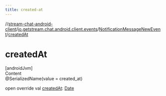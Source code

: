 ```yaml
---
title: created-at
---
```

//[stream-chat-android-client](../../../index.md)/[io.getstream.chat.android.client.events](../index.md)/[NotificationMessageNewEvent](index.md)/[createdAt](createdAt.md)



# createdAt  
[androidJvm]  
Content  
@SerializedName(value = created_at)  
  
open override val [createdAt](createdAt.md): [Date](https://developer.android.com/reference/kotlin/java/util/Date.html)  




